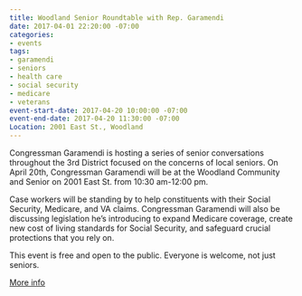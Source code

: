```yaml
---
title: Woodland Senior Roundtable with Rep. Garamendi
date: 2017-04-01 22:20:00 -07:00
categories:
- events
tags:
- garamendi
- seniors
- health care
- social security
- medicare
- veterans
event-start-date: 2017-04-20 10:00:00 -07:00
event-end-date: 2017-04-20 11:30:00 -07:00
Location: 2001 East St., Woodland
---
```


Congressman Garamendi is hosting a series of senior conversations throughout the 3rd District focused on the concerns of local seniors. On April 20th, Congressman Garamendi will be at the Woodland Community and Senior on 2001 East St. from 10:30 am-12:00 pm. 

Case workers will be standing by to help constituents with their Social Security, Medicare, and VA claims. Congressman Garamendi will also be discussing legislation he’s introducing to expand Medicare coverage, create new cost of living standards for Social Security, and safeguard crucial protections that you rely on. 

This event is free and open to the public. Everyone is welcome, not just seniors. 

[More info](http://garamendi.house.gov/event/woodland-senior-roundtable)